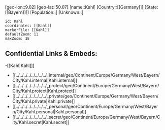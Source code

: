 ﻿---
location: [50.07,9.02]
mapzoom: [7,12] 
mapmarker: city 
type: City
tags:
- geo/City


SpocWebEntityId: 31249
isDeleted: false
confidential: public

---
[geo-lon::9.02]
[geo-lat::50.07]
[name::Kahl]
[Country::[[Germany]]]
[State:[[Bayern]]]]
[Population::]
[Unknown::]


```leaflet
id: Kahl
coordinates: [[Kahl]]
markerFile: [[Kahl]]
defaultZoom: 11 
maxZoom: 18
```


## Confidential Links & Embeds: 
-[[Kahl|Kahl]]] 
- [[../../../../../../../../_internal/geo/Continent/Europe/Germany/West/Bayern/City/Kahl.internal|Kahl.internal]] 
- [[../../../../../../../../_protect/geo/Continent/Europe/Germany/West/Bayern/City/Kahl.protect|Kahl.protect]] 
- [[../../../../../../../../_private/geo/Continent/Europe/Germany/West/Bayern/City/Kahl.private|Kahl.private]] 
- [[../../../../../../../../_personal/geo/Continent/Europe/Germany/West/Bayern/City/Kahl.personal|Kahl.personal]] 
- [[../../../../../../../../_secret/geo/Continent/Europe/Germany/West/Bayern/City/Kahl.secret|Kahl.secret]] 
